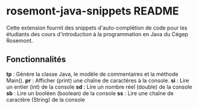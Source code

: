 # rosemont-java-snippets README

Cette extension fournit des snippets d'auto-complétion de code pour les étudiants des cours d'introduction à la programmation en Java du Cégep Rosemont.

## Fonctionnalités

**tp** : Génère la classe Java, le modèle de commentaires et la méthode Main().
**pr** : Afficher (print) une chaîne de caractères à la console.
**si** : Lire un entier (int) de la console
**sd** : Lire un nombre réel (double) de la console
**sb** : Lire un booléen (boolean) de la console
**ss** : Lire une chaîne de caractère (String) de la console